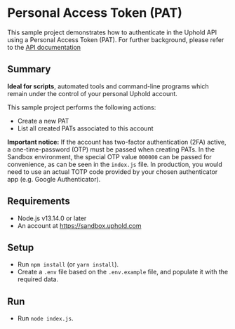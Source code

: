 # Personal Access Token (PAT)

This sample project demonstrates how to authenticate in the Uphold API using a Personal Access Token (PAT).
For further background, please refer to the [API documentation](https://uphold.com/en/developer/api/documentation)

## Summary

**Ideal for scripts**, automated tools and command-line programs which remain under the control of your personal Uphold account.

This sample project performs the following actions:

- Create a new PAT
- List all created PATs associated to this account

**Important notice:** If the account has two-factor authentication (2FA) active, a one-time-password (OTP) must be passed when creating PATs.
In the Sandbox environment, the special OTP value `000000` can be passed for convenience, as can be seen in the `index.js` file. In production, you would need to use an actual TOTP code provided by your chosen authenticator app (e.g. Google Authenticator).

## Requirements

- Node.js v13.14.0 or later
- An account at <https://sandbox.uphold.com>

## Setup

- Run `npm install` (or `yarn install`).
- Create a `.env` file based on the `.env.example` file, and populate it with the required data.

## Run

- Run `node index.js`.
